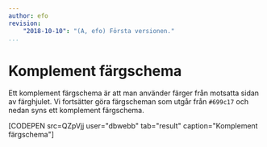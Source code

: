 ```yaml
---
author: efo
revision:
    "2018-10-10": "(A, efo) Första versionen."
...
```

Komplement färgschema
=======================

Ett komplement färgschema är att man använder färger från motsatta sidan av färghjulet. Vi fortsätter göra färgscheman som utgår från `#699c17` och nedan syns ett komplement färgschema.

[CODEPEN src=QZpVjj user="dbwebb" tab="result" caption="Komplement färgschema"]
